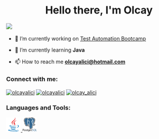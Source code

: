 <h1 align="center">Hello there, I'm Olcay</h1>

<img src="https://media.giphy.com/media/Nx0rz3jtxtEre/giphy.gif" widht="100" height="250">

- 🔭 I’m currently working on [Test Automation Bootcamp](https://www.patika.dev/bootcamp/enuygun-test-automation-bootcamp)

- 🌱 I’m currently learning **Java**

- 📫 How to reach me **olcayalici@hotmail.com**

<h3 align="left">Connect with me:</h3>
<p align="left">
<a href="https://linkedin.com/in/olcayalici" target="blank"><img align="center" src="https://raw.githubusercontent.com/rahuldkjain/github-profile-readme-generator/master/src/images/icons/Social/linked-in-alt.svg" alt="olcayalici" height="30" width="40" /></a>
<a href="https://instagram.com/olcayalici" target="blank"><img align="center" src="https://raw.githubusercontent.com/rahuldkjain/github-profile-readme-generator/master/src/images/icons/Social/instagram.svg" alt="olcayalici" height="30" width="40" /></a>
<a href="https://www.hackerrank.com/olcay_alici" target="blank"><img align="center" src="https://raw.githubusercontent.com/rahuldkjain/github-profile-readme-generator/master/src/images/icons/Social/hackerrank.svg" alt="olcay_alici" height="30" width="40" /></a>
</p>

<h3 align="left">Languages and Tools:</h3>
<p align="left"> <a href="https://www.java.com" target="_blank" rel="noreferrer"> <img src="https://raw.githubusercontent.com/devicons/devicon/master/icons/java/java-original.svg" alt="java" width="40" height="40"/> </a> <a href="https://www.postgresql.org" target="_blank" rel="noreferrer"> <img src="https://raw.githubusercontent.com/devicons/devicon/master/icons/postgresql/postgresql-original-wordmark.svg" alt="postgresql" width="40" height="40"/> </a> </p>
